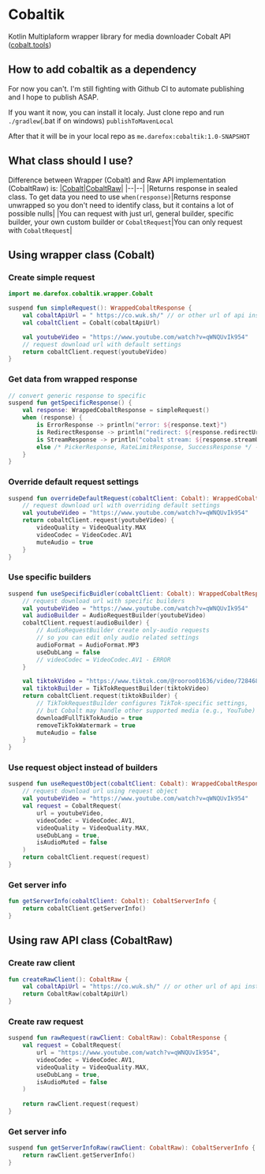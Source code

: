 # Cobaltik

Kotlin Multiplaform wrapper library for media downloader Cobalt API ([cobalt.tools](http://cobalt.tools "cobalt.tools"))

## How to add cobaltik as a dependency
For now you can't. I'm still fighting with Github CI to automate publishing and I hope to publish ASAP.

If you want it now, you can install it localy. Just clone repo and run `./gradlew`(.bat if on windows) `publishToMavenLocal`

After that it will be in your local repo as `me.darefox:cobaltik:1.0-SNAPSHOT`

## What class should I use? 
Difference between Wrapper (Cobalt) and Raw API implementation (CobaltRaw) is:
|[Cobalt](https://github.com/DareFox/cobaltik#using-wrapper-class-cobalt)|[CobaltRaw](https://github.com/DareFox/cobaltik#using-raw-api-class-cobaltraw)|
|--|--|
|Returns response in sealed class. To get data you need to use `when(response)`|Returns response unwrapped so you don't need to identify class, but it contains a lot of possible nulls|
|You can request with just url, general builder, specific builder, your own custom builder or `CobaltRequest`|You can only request with `CobaltRequest`|

## Using wrapper class (Cobalt)
### Create simple request
```kotlin
import me.darefox.cobaltik.wrapper.Cobalt

suspend fun simpleRequest(): WrappedCobaltResponse {
    val cobaltApiUrl = " https://co.wuk.sh/" // or other url of api instance
    val cobaltClient = Cobalt(cobaltApiUrl)

    val youtubeVideo = "https://www.youtube.com/watch?v=qWNQUvIk954"
    // request download url with default settings
    return cobaltClient.request(youtubeVideo)
}
```

### Get data from wrapped response
```kotlin
// convert generic response to specific
suspend fun getSpecificResponse() {
    val response: WrappedCobaltResponse = simpleRequest()
    when (response) {
        is ErrorResponse -> println("error: ${response.text}")
        is RedirectResponse -> println("redirect: ${response.redirectUrl}")
        is StreamResponse -> println("cobalt stream: ${response.streamUrl}")
        else /* PickerResponse, RateLimitResponse, SuccessResponse */ -> println(response)
    }
}
```

### Override default request settings
``` kotlin
suspend fun overrideDefaultRequest(cobaltClient: Cobalt): WrappedCobaltResponse {
    // request download url with overriding default settings
    val youtubeVideo = "https://www.youtube.com/watch?v=qWNQUvIk954"
    return cobaltClient.request(youtubeVideo) {
        videoQuality = VideoQuality.MAX
        videoCodec = VideoCodec.AV1
        muteAudio = true
    }
}
```

### Use specific builders
```kotlin
suspend fun useSpecificBuidler(cobaltClient: Cobalt): WrappedCobaltResponse {
    // request download url with specific builders
    val youtubeVideo = "https://www.youtube.com/watch?v=qWNQUvIk954"
    val audioBuilder = AudioRequestBuilder(youtubeVideo)
    cobaltClient.request(audioBuilder) {
        // AudioRequestBuilder create only-audio requests
        // so you can edit only audio related settings
        audioFormat = AudioFormat.MP3
        useDubLang = false
        // videoCodec = VideoCodec.AV1 - ERROR
    }

    val tiktokVideo = "https://www.tiktok.com/@rooroo01636/video/7284682918864145696"
    val tiktokBuilder = TikTokRequestBuilder(tiktokVideo)
    return cobaltClient.request(tiktokBuilder) {
        // TikTokRequestBuilder configures TikTok-specific settings,
        // but Cobalt may handle other supported media (e.g., YouTube) if the URL provided is different
        downloadFullTikTokAudio = true
        removeTikTokWatermark = true
        muteAudio = false
    }
}
```

### Use request object instead of builders
```kotlin
suspend fun useRequestObject(cobaltClient: Cobalt): WrappedCobaltResponse {
    // request download url using request object
    val youtubeVideo = "https://www.youtube.com/watch?v=qWNQUvIk954"
    val request = CobaltRequest(
        url = youtubeVideo,
        videoCodec = VideoCodec.AV1,
        videoQuality = VideoQuality.MAX,
        useDubLang = true,
        isAudioMuted = false
    )
    return cobaltClient.request(request)
}
```

### Get server info
```kotlin
fun getServerInfo(cobaltClient: Cobalt): CobaltServerInfo {
    return cobaltClient.getServerInfo()
}
```

## Using raw API class (CobaltRaw)
### Create raw client
```kotlin
fun createRawClient(): CobaltRaw {
    val cobaltApiUrl = "https://co.wuk.sh/" // or other url of api instance
    return CobaltRaw(cobaltApiUrl)
}
```
### Create raw request
```kotlin
suspend fun rawRequest(rawClient: CobaltRaw): CobaltResponse {
    val request = CobaltRequest(
        url = "https://www.youtube.com/watch?v=qWNQUvIk954",
        videoCodec = VideoCodec.AV1,
        videoQuality = VideoQuality.MAX,
        useDubLang = true,
        isAudioMuted = false
    )
    
    return rawClient.request(request)
}
```

### Get server info
```kotlin
suspend fun getServerInfoRaw(rawClient: CobaltRaw): CobaltServerInfo {
    return rawClient.getServerInfo()
}
```


